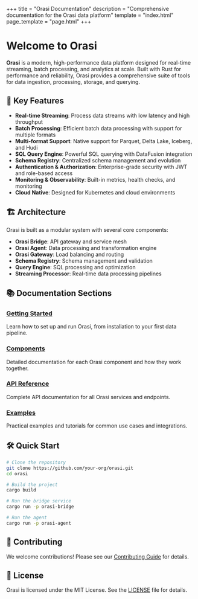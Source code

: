 +++
title = "Orasi Documentation"
description = "Comprehensive documentation for the Orasi data platform"
template = "index.html"
page_template = "page.html"
+++

# Welcome to Orasi

**Orasi** is a modern, high-performance data platform designed for real-time streaming, batch processing, and analytics at scale. Built with Rust for performance and reliability, Orasi provides a comprehensive suite of tools for data ingestion, processing, storage, and querying.

## 🚀 Key Features

- **Real-time Streaming**: Process data streams with low latency and high throughput
- **Batch Processing**: Efficient batch data processing with support for multiple formats
- **Multi-format Support**: Native support for Parquet, Delta Lake, Iceberg, and Hudi
- **SQL Query Engine**: Powerful SQL querying with DataFusion integration
- **Schema Registry**: Centralized schema management and evolution
- **Authentication & Authorization**: Enterprise-grade security with JWT and role-based access
- **Monitoring & Observability**: Built-in metrics, health checks, and monitoring
- **Cloud Native**: Designed for Kubernetes and cloud environments

## 🏗️ Architecture

Orasi is built as a modular system with several core components:

- **Orasi Bridge**: API gateway and service mesh
- **Orasi Agent**: Data processing and transformation engine
- **Orasi Gateway**: Load balancing and routing
- **Schema Registry**: Schema management and validation
- **Query Engine**: SQL processing and optimization
- **Streaming Processor**: Real-time data processing pipelines

## 📚 Documentation Sections

### [Getting Started](/getting-started/)
Learn how to set up and run Orasi, from installation to your first data pipeline.

### [Components](/components/)
Detailed documentation for each Orasi component and how they work together.

### [API Reference](/api/)
Complete API documentation for all Orasi services and endpoints.

### [Examples](/examples/)
Practical examples and tutorials for common use cases and integrations.

## 🛠️ Quick Start

```bash
# Clone the repository
git clone https://github.com/your-org/orasi.git
cd orasi

# Build the project
cargo build

# Run the bridge service
cargo run -p orasi-bridge

# Run the agent
cargo run -p orasi-agent
```

## 🤝 Contributing

We welcome contributions! Please see our [Contributing Guide](https://github.com/your-org/orasi/blob/main/CONTRIBUTING.md) for details.

## 📄 License

Orasi is licensed under the MIT License. See the [LICENSE](https://github.com/your-org/orasi/blob/main/LICENSE) file for details.
